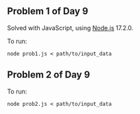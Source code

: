 ## Problem 1 of Day 9

Solved with JavaScript, using [Node.js](https://nodejs.org/) 17.2.0.

To run:

`node prob1.js < path/to/input_data`

## Problem 2 of Day 9

To run:

`node prob2.js < path/to/input_data`

